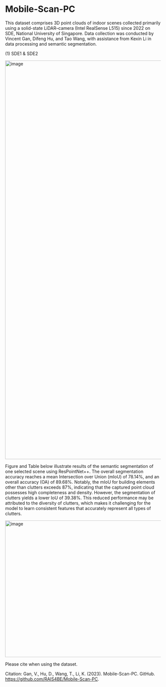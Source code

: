 # Mobile-Scan-PC

This dataset comprises 3D point clouds of indoor scenes collected primarily using a solid-state LiDAR–camera (Intel RealSense L515) since 2022 on SDE, National University of Singapore. Data collection was conducted by Vincent Gan, Difeng Hu, and Tao Wang, with assistance from Kexin Li in data processing and semantic segmentation.

(1) SDE1 & SDE2

<img width="880" height="1287" alt="image" src="https://github.com/user-attachments/assets/7350edb9-93a5-4e5c-9293-23d9d79d8943" />

Figure and Table below illustrate results of the semantic segmentation of one selected scene using ResPointNet++. The overall segmentation accuracy reaches a mean Intersection over Union (mIoU) of 78.14%, and an overall accuracy (OA) of 89.68%. Notably, the mIoU for building elements other than clutters exceeds 87%, indicating that the captured point cloud possesses high completeness and density. However, the segmentation of clutters yields a lower IoU of 39.38%. This reduced performance may be attributed to the diversity of clutters, which makes it challenging for the model to learn consistent features that accurately represent all types of clutters.

<img width="972" height="441" alt="image" src="https://github.com/user-attachments/assets/23bb2008-0f20-45a5-a9d4-1b4cca2caca2" />



Please cite when using the dataset.

Citation: Gan, V., Hu, D., Wang, T., Li, K. (2023). Mobile-Scan-PC. GitHub. https://github.com/RAIS4BE/Mobile-Scan-PC.
